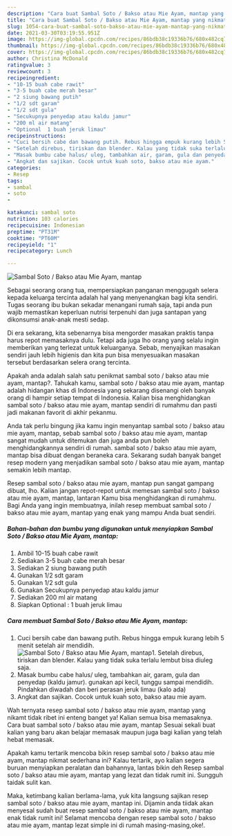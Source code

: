 ```yaml
---
description: "Cara buat Sambal Soto / Bakso atau Mie Ayam, mantap yang nikmat dan Mudah Dibuat"
title: "Cara buat Sambal Soto / Bakso atau Mie Ayam, mantap yang nikmat dan Mudah Dibuat"
slug: 1054-cara-buat-sambal-soto-bakso-atau-mie-ayam-mantap-yang-nikmat-dan-mudah-dibuat
date: 2021-03-30T03:19:55.951Z
image: https://img-global.cpcdn.com/recipes/86bdb38c19336b76/680x482cq70/sambal-soto-bakso-atau-mie-ayam-mantap-foto-resep-utama.jpg
thumbnail: https://img-global.cpcdn.com/recipes/86bdb38c19336b76/680x482cq70/sambal-soto-bakso-atau-mie-ayam-mantap-foto-resep-utama.jpg
cover: https://img-global.cpcdn.com/recipes/86bdb38c19336b76/680x482cq70/sambal-soto-bakso-atau-mie-ayam-mantap-foto-resep-utama.jpg
author: Christina McDonald
ratingvalue: 3
reviewcount: 3
recipeingredient:
- "10-15 buah cabe rawit"
- "3-5 buah cabe merah besar"
- "2 siung bawang putih"
- "1/2 sdt garam"
- "1/2 sdt gula"
- "Secukupnya penyedap atau kaldu jamur"
- "200 ml air matang"
- "Optional  1 buah jeruk limau"
recipeinstructions:
- "Cuci bersih cabe dan bawang putih. Rebus hingga empuk kurang lebih 5 menit setelah air mendidih."
- "Setelah direbus, tiriskan dan blender. Kalau yang tidak suka terlalu lembut bisa diuleg saja."
- "Masak bumbu cabe halus/ uleg, tambahkan air, garam, gula dan penyedap (kaldu jamur). gunakan api kecil, tunggu sampai mendidih. Pindahkan diwadah dan beri perasan jeruk limau (kalo ada)"
- "Angkat dan sajikan. Cocok untuk kuah soto, bakso atau mie ayam."
categories:
- Resep
tags:
- sambal
- soto
- 

katakunci: sambal soto  
nutrition: 103 calories
recipecuisine: Indonesian
preptime: "PT31M"
cooktime: "PT60M"
recipeyield: "1"
recipecategory: Lunch

---
```



![Sambal Soto / Bakso atau Mie Ayam, mantap](https://img-global.cpcdn.com/recipes/86bdb38c19336b76/680x482cq70/sambal-soto-bakso-atau-mie-ayam-mantap-foto-resep-utama.jpg)

Sebagai seorang orang tua, mempersiapkan panganan menggugah selera kepada keluarga tercinta adalah hal yang menyenangkan bagi kita sendiri. Tugas seorang ibu bukan sekadar menangani rumah saja, tapi anda pun wajib memastikan keperluan nutrisi terpenuhi dan juga santapan yang dikonsumsi anak-anak mesti sedap.

Di era  sekarang, kita sebenarnya bisa mengorder masakan praktis tanpa harus repot memasaknya dulu. Tetapi ada juga lho orang yang selalu ingin memberikan yang terlezat untuk keluarganya. Sebab, menyajikan masakan sendiri jauh lebih higienis dan kita pun bisa menyesuaikan masakan tersebut berdasarkan selera orang tercinta. 



Apakah anda adalah salah satu penikmat sambal soto / bakso atau mie ayam, mantap?. Tahukah kamu, sambal soto / bakso atau mie ayam, mantap adalah hidangan khas di Indonesia yang sekarang disenangi oleh banyak orang di hampir setiap tempat di Indonesia. Kalian bisa menghidangkan sambal soto / bakso atau mie ayam, mantap sendiri di rumahmu dan pasti jadi makanan favorit di akhir pekanmu.

Anda tak perlu bingung jika kamu ingin menyantap sambal soto / bakso atau mie ayam, mantap, sebab sambal soto / bakso atau mie ayam, mantap sangat mudah untuk ditemukan dan juga anda pun boleh menghidangkannya sendiri di rumah. sambal soto / bakso atau mie ayam, mantap bisa dibuat dengan beraneka cara. Sekarang sudah banyak banget resep modern yang menjadikan sambal soto / bakso atau mie ayam, mantap semakin lebih mantap.

Resep sambal soto / bakso atau mie ayam, mantap pun sangat gampang dibuat, lho. Kalian jangan repot-repot untuk memesan sambal soto / bakso atau mie ayam, mantap, lantaran Kamu bisa menghidangkan di rumahmu. Bagi Anda yang ingin membuatnya, inilah resep membuat sambal soto / bakso atau mie ayam, mantap yang enak yang mampu Anda buat sendiri.

<!--inarticleads1-->

##### Bahan-bahan dan bumbu yang digunakan untuk menyiapkan Sambal Soto / Bakso atau Mie Ayam, mantap:

1. Ambil 10-15 buah cabe rawit
1. Sediakan 3-5 buah cabe merah besar
1. Sediakan 2 siung bawang putih
1. Gunakan 1/2 sdt garam
1. Gunakan 1/2 sdt gula
1. Gunakan Secukupnya penyedap atau kaldu jamur
1. Sediakan 200 ml air matang
1. Siapkan Optional : 1 buah jeruk limau




<!--inarticleads2-->

##### Cara membuat Sambal Soto / Bakso atau Mie Ayam, mantap:

1. Cuci bersih cabe dan bawang putih. Rebus hingga empuk kurang lebih 5 menit setelah air mendidih.
<img src="https://img-global.cpcdn.com/steps/488511fa060ece17/160x128cq70/sambal-soto-bakso-atau-mie-ayam-mantap-langkah-memasak-1-foto.jpg" alt="Sambal Soto / Bakso atau Mie Ayam, mantap">1. Setelah direbus, tiriskan dan blender. Kalau yang tidak suka terlalu lembut bisa diuleg saja.
1. Masak bumbu cabe halus/ uleg, tambahkan air, garam, gula dan penyedap (kaldu jamur). gunakan api kecil, tunggu sampai mendidih. Pindahkan diwadah dan beri perasan jeruk limau (kalo ada)
1. Angkat dan sajikan. Cocok untuk kuah soto, bakso atau mie ayam.




Wah ternyata resep sambal soto / bakso atau mie ayam, mantap yang nikamt tidak ribet ini enteng banget ya! Kalian semua bisa memasaknya. Cara buat sambal soto / bakso atau mie ayam, mantap Sesuai sekali buat kalian yang baru akan belajar memasak maupun juga bagi kalian yang telah hebat memasak.

Apakah kamu tertarik mencoba bikin resep sambal soto / bakso atau mie ayam, mantap nikmat sederhana ini? Kalau tertarik, ayo kalian segera buruan menyiapkan peralatan dan bahannya, lantas bikin deh Resep sambal soto / bakso atau mie ayam, mantap yang lezat dan tidak rumit ini. Sungguh taidak sulit kan. 

Maka, ketimbang kalian berlama-lama, yuk kita langsung sajikan resep sambal soto / bakso atau mie ayam, mantap ini. Dijamin anda tiidak akan menyesal sudah buat resep sambal soto / bakso atau mie ayam, mantap enak tidak rumit ini! Selamat mencoba dengan resep sambal soto / bakso atau mie ayam, mantap lezat simple ini di rumah masing-masing,oke!.

